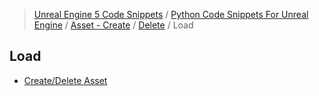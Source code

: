 > [Unreal Engine 5 Code Snippets](../../../../README.md) / [Python Code Snippets For Unreal Engine](../../../README.md) / [Asset - Create](../../README.md) / [Delete](../README.md) / Load
## Load
- [Create/Delete Asset](Save.md)